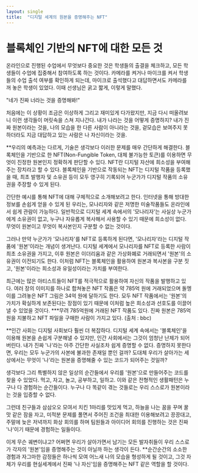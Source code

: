 ```yaml
---
layout: single
title:  "디지털 세계의 원본을 증명해주는 NFT"
---
```


# 블록체인 기반의 NFT에 대한 모든 것


온라인으로 진행된 수업에서 무엇보다 중요한 것은 학생들의 출결을 체크하고, 모든 학생들이 수업에 집중해서 참여하도록 하는 것이다. 카메라를 켜거나 마이크를 켜서 학생들의 수업 출석 여부를 확인하게 되는데, 마이크로 출석했다고 대답하면서도 카메라를 꺼 놓은 학생이 있었다. 이때 선생님은 굵고 짧게, 이렇게 말했다.

"네가 진짜 너라는 것을 증명해봐!"

처음에는 이 상황이 조금은 이상하게 그리고 재미있게 다가왔지만, 지금 다시 떠올려보니 이런 생각들이 머릿속을 스쳐 지나간다.
내가 나라는 것을 어떻게 증명하지? 내가 진짜 원본이라는 것을, 나의 모습을 한 다른 사람이 아니라는 것을, 겉모습은 보여주지 못하더라도 지금 대답하고 있는 사람은 나 자신이라는 것을.


**우리의 예측과는 다르게, 기술은 생각보다 이러한 문제를 매우 간단하게 해결한다. 
블록체인을 기반으로 한 NFT(Non-Fungible Token, 대체 불가능한 토큰)를 이용하면 무엇이 진정한 원본인지 정확하게 판단할 수 있다. NFT란 디지털 자산에 희소성을 부여해주는 장치라고 할 수 있다. 블록체인을 기반으로 작동되는 NFT는 디지털 작품을 등록했을 때, 최초 발행자 및 소유권 등이 모두 영구히 기록되어 누군가가 디지털 작품의 소유권을 주장할 수 있게 된다.

간단한 예시를 통해 NFT에 대해 구체적으로 소개해보려고 한다.
인터넷을 통해 방대한 정보를 손쉽게 얻을 수 있게 된 우리는, 모나리자와 같은 저명한 미술작품들도 온라인에서 쉽게 관람이 가능하다. 일반적으로 디지털 세계 속에서의 '모나리자'는 사실상 누군가에게 소유권이 없고, 누구나 자유롭게 복사해서 사용할 수 있기 때문에 희소성이 없다. 무엇이 원본이고 무엇이 복사본인지 구분할 수 없는 것이다.

그러나 만약 누군가가 '모나리자'를 NFT로 등록하게 된다면, '모나리자'라는 디지털 작품에 '원본'이라는 개념이 생겨난다. 디지털 세계에서 모나리자를 NFT로 등록한 사람이 최초 소유권을 가지고, 이후 원본은 이더리움과 같은 가상화폐로 거래되면서 '원본'의 소유권이 이전되기도 한다. 이처럼 NFT는 블록체인을 활용하여 원본과 복사본을 구분 짓고, '원본'이라는 희소성과 유일성이라는 가치를 부여한다.

최근에는 많은 아티스트들이 NFT를 적극적으로 활용하여 자신의 작품을 발행하고 있다. 여러 장의 이미지를 하나로 합쳐놓은 NFT 작품은 약 785억 원에 거래되었으며 돌멩이를 그려놓은 NFT 그림은 34억 원에 달하기도 한다. 모두 NFT 작품에서는 '원본'의 가치가 확실하게 보존된다는 장점이 있기 때문에 이처럼 높은 희소성과 선호도를 이끌어 낼 수 있었을 것이다.
***무려 785억원에 거래된 NFT 작품도 있다. 진짜 원본은 785억원을 지불하고 NFT 파일을 구매한 사람이 가지고 있다. (출처 : bbc)


**인간 사회는 디지털 사회보다 훨씬 더 복잡하다. 
디지털 세계 속에서는 '블록체인'을 이용해 원본을 손쉽게 구분해낼 수 있지만, 인간 사회에서는 그것이 엄청난 난제가 되어버린다.
내가 진짜 '나'라는 아주 간단한 사실조차 쉽게 증명할 수 없다. 증명하지 못한다면, 우리는 모두 누군가의 사본에 불과한 존재일 뿐인 걸까? 도대체 우리가 살아가는 세상에서는 무엇이 '나'라는 원본을 증명해줄 수 있는 코드가 되어주는 것일까?

생각보다 그리 특별하지 않은 일상의 순간들에서 우리를 '원본'으로 만들어주는 코드를 찾을 수 있었다.
먹고, 자고, 놀고, 공부하고, 일하고. 이와 같은 전형적인 생활패턴은 누구나 다 경험하는 순간들이다. 누구나 다 똑같이 겪는 것들로는 우리 스스로가 원본이라는 것을 입증할 수 없다.

그런데 친구들과 삼삼오오 모여서 치킨 1마리를 맛있게 먹고, 하늘을 나는 꿈을 꾸며 꿀맛 같은 잠을 자고, 미적분 문제를 풀면서 주어진 조건을 최대한 이용해보려고 끙끙대고, 주말에 늦은 저녁까지 화상 회의를 하며 팀원들과 아이디어 회의를 진행하는 것은 진짜 '나'이기 때문에 경험하는 일들이다.

이게 무슨 궤변이냐고? 어쩌면 우리가 살아가면서 남기는 모든 발자취들이 우리 스스로가 각자의 '원본'임을 증명해주는 것이 아닐까 하는 생각이 든다. 
**순간순간의 소소한 경험과 자그마한 감정들은 하나씩 모여 어느새 나의 모습을 형성하게 될 것이고, 그것 자체가 우리를 현실세계에서 진짜 '나 자신'임을 증명해주는 NFT 같은 역할을 할 것이다.
